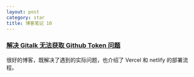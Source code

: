 ```yaml
---
layout: post
category: star
title: 博客笔记 10
---
```


### [解决 Gitalk 无法获取 Github Token 问题](https://prohibitorum.top/7cc2c97a15b4.html)
很好的博客，既解决了遇到的实际问题，也介绍了 Vercel 和 netlify 的部署流程。